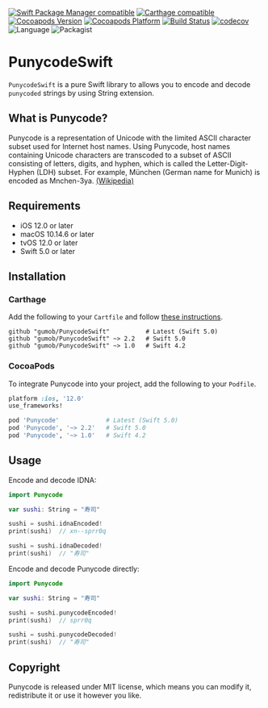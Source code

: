 [![Swift Package Manager compatible](https://img.shields.io/badge/Swift_Package_Manager-compatible-orange)](https://github.com/gumob/PunycodeSwift)
[![Carthage compatible](https://img.shields.io/badge/Carthage-compatible-4BC51D.svg)](https://github.com/gumob/PunycodeSwift)
[![Cocoapods Version](https://img.shields.io/cocoapods/v/Punycode.svg)](https://cocoapods.org/pods/Punycode)
[![Cocoapods Platform](https://img.shields.io/cocoapods/p/Punycode.svg)](https://cocoadocs.org/docsets/Punycode)
[![Build Status](https://travis-ci.com/gumob/PunycodeSwift.svg?branch=master)](https://travis-ci.com/gumob/PunycodeSwift)
[![codecov](https://codecov.io/gh/gumob/PunycodeSwift/branch/master/graph/badge.svg)](https://codecov.io/gh/gumob/PunycodeSwift)
![Language](https://img.shields.io/badge/Language-Swift%205.0-orange.svg)
![Packagist](https://img.shields.io/packagist/l/doctrine/orm.svg)

# PunycodeSwift

<code>PunycodeSwift</code> is a pure Swift library to allows you to encode and decode `punycoded` strings by using String extension.

## What is Punycode?

Punycode is a representation of Unicode with the limited ASCII character subset used for Internet host names. Using Punycode, host names containing Unicode characters are transcoded to a subset of ASCII consisting of letters, digits, and hyphen, which is called the Letter-Digit-Hyphen (LDH) subset. For example, München (German name for Munich) is encoded as Mnchen-3ya. [(Wikipedia)](https://en.wikipedia.org/wiki/Punycode)

## Requirements

- iOS 12.0 or later
- macOS 10.14.6 or later
- tvOS 12.0 or later
- Swift 5.0 or later

<!--<small>* No plans to support tvOS 11 or earlier for now</small>-->

## Installation

### Carthage

Add the following to your `Cartfile` and follow [these instructions](https://github.com/Carthage/Carthage#adding-frameworks-to-an-application).

```Certfile
github "gumob/PunycodeSwift"          # Latest (Swift 5.0)
github "gumob/PunycodeSwift" ~> 2.2   # Swift 5.0
github "gumob/PunycodeSwift" ~> 1.0   # Swift 4.2
```

### CocoaPods

To integrate Punycode into your project, add the following to your `Podfile`.

```ruby
platform :ios, '12.0'
use_frameworks!

pod 'Punycode'             # Latest (Swift 5.0)
pod 'Punycode', '~> 2.2'   # Swift 5.0
pod 'Punycode', '~> 1.0'   # Swift 4.2
```

## Usage

Encode and decode IDNA:

```swift
import Punycode

var sushi: String = "寿司"

sushi = sushi.idnaEncoded!
print(sushi)  // xn--sprr0q

sushi = sushi.idnaDecoded!
print(sushi)  // "寿司"
```

Encode and decode Punycode directly:

```swift
import Punycode

var sushi: String = "寿司"

sushi = sushi.punycodeEncoded!
print(sushi)  // sprr0q

sushi = sushi.punycodeDecoded!
print(sushi)  // "寿司"
```

## Copyright

Punycode is released under MIT license, which means you can modify it, redistribute it or use it however you like.
